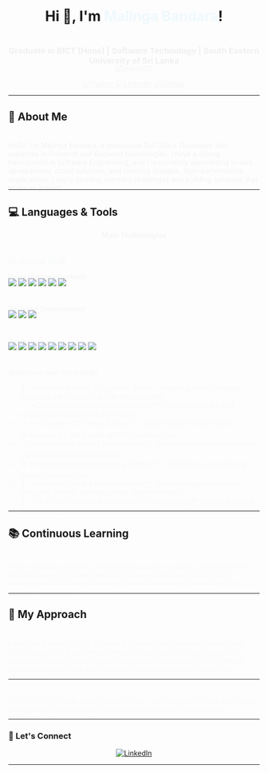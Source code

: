 <h1 align="center">
  Hi 👋, I'm <span style="color: #00bfff; animation: fadeIn 1.5s ease-out;">Malinga Bandara</span>!
</h1>

<h3 align="center" style="animation: fadeInUp 1.5s ease-out;">
  Graduate in BICT (Hons) | Software Technology | South Eastern University of Sri Lanka
</h3>

<p align="center" style="animation: fadeIn 2s ease-out;">
  <img src="https://komarev.com/ghpvc/?username=zukoo52&label=Profile%20views&color=0e75b6&style=flat" alt="zukoo52" />
</p>

<p align="center" style="animation: fadeIn 2.5s ease-out;">
  <a href="https://twitter.com/"><img src="https://img.shields.io/twitter/follow/?logo=twitter&style=for-the-badge" alt="Twitter" /></a>
  <a href="https://www.linkedin.com/in/malinga-bandara-670095145/"><img src="https://img.shields.io/badge/LinkedIn-0e76a8?style=for-the-badge&logo=linkedin" alt="LinkedIn" /></a>
  <a href="https://github.com/zukoo52"><img src="https://img.shields.io/badge/GitHub-0d1117?style=for-the-badge&logo=github" alt="GitHub" /></a>
</p>

---

## 🚀 About Me

<p style="animation: fadeInUp 2s ease-out;">
  Hello! I'm Malinga Bandara, a passionate Full-Stack Developer with expertise in Frontend and Backend technologies. I have a strong background in Software Engineering, and I'm currently specializing in web development, cloud solutions, and creating scalable, high-performance applications. I enjoy tackling complex challenges and building solutions that make an impact.
</p>

---

## 💻 Languages & Tools

<p align="center" style="animation: fadeIn 2.5s ease-out;">
  <strong>Main Technologies</strong>
</p>

<p align="left" style="animation: fadeInUp 2.5s ease-out;">
  <img src="https://img.shields.io/badge/-Node.js-8cc84b?style=flat&logo=node.js&logoColor=white" />
  <img src="https://img.shields.io/badge/-React.js-61DAFB?style=flat&logo=react&logoColor=black" />
  <img src="https://img.shields.io/badge/-Docker-2496ED?style=flat&logo=docker&logoColor=white" />
  <img src="https://img.shields.io/badge/-JavaScript-F7DF1E?style=flat&logo=javascript&logoColor=black" />
  <img src="https://img.shields.io/badge/-MySQL-F29111?style=flat&logo=mysql&logoColor=white" />
  <img src="https://img.shields.io/badge/-Firebase-FFCA28?style=flat&logo=firebase&logoColor=black" />
</p>

<p align="left" style="animation: fadeInUp 3s ease-out;">
  <strong>Frontend Development</strong>
</p>

<p align="left">
  <img src="https://img.shields.io/badge/-Nuxt.js-00C58E?style=flat&logo=nuxt.js&logoColor=white" />
  <img src="https://img.shields.io/badge/-Vue.js-4FC08D?style=flat&logo=vue.js&logoColor=white" />
  <img src="https://img.shields.io/badge/-React-61DAFB?style=flat&logo=react&logoColor=black" />
  <img src="https://img.shields.io/badge/-SCSS-CC6699?style=flat&logo=sass&logoColor=white" />
  <img src="https://img.shields.io/badge/-Bootstrap-563D7C?style=flat&logo=bootstrap&logoColor=white" />
  <img src="https://img.shields.io/badge/-HTML/CSS/JS-E34F26?style=flat&logo=html5&logoColor=white" />
</p>

<p align="left" style="animation: fadeInUp 3.5s ease-out;">
  <strong>Backend Development</strong>
</p>

<p align="left">
  <img src="https://img.shields.io/badge/-Laravel-FF2D20?style=flat&logo=laravel&logoColor=white" />
  <img src="https://img.shields.io/badge/-MySQL-F29111?style=flat&logo=mysql&logoColor=white" />
  <img src="https://img.shields.io/badge/-MongoDB-47A248?style=flat&logo=mongodb&logoColor=white" />
</p>

<p align="left" style="animation: fadeInUp 4s ease-out;">
  <strong>Tools</strong>
</p>

<p align="left">
  <img src="https://img.shields.io/badge/-Git-171717?style=flat&logo=git&logoColor=white" />
  <img src="https://img.shields.io/badge/-GitHub-171717?style=flat&logo=github&logoColor=white" />
  <img src="https://img.shields.io/badge/-Docker-2496ED?style=flat&logo=docker&logoColor=white" />
  <img src="https://img.shields.io/badge/-VSCode-007ACC?style=flat&logo=visualstudiocode&logoColor=white" />
  <img src="https://img.shields.io/badge/-Postman-FF6C37?style=flat&logo=postman&logoColor=white" />
  <img src="https://img.shields.io/badge/-Figma-F24E1E?style=flat&logo=figma&logoColor=white" />
  <img src="https://img.shields.io/badge/-Wordpress-21759B?style=flat&logo=wordpress&logoColor=white" />
  <img src="https://img.shields.io/badge/-Fedora_Linux-2941B3?style=flat&logo=fedora&logoColor=white" />
  <img src="https://img.shields.io/badge/-Jira-0052CC?style=flat&logo=jira&logoColor=white" />
</p>

<p align="left" style="animation: fadeInUp 4.5s ease-out;">
  <strong>Additional Non-Tech Skills</strong>
</p>

<ul style="animation: fadeInUp 5s ease-out;">
  <li>🧠 **Problem-Solving & Cognitive Skills**: Breaking down complex problems into structured, efficient solutions.</li>
  <li>💡 **Decision-Making Under Constraints**: Prioritizing tasks and optimizing development workflows.</li>
  <li>🔍 **Cognitive Efficiency & Focus**: Applying psychology-based techniques for deep work and high productivity.</li>
  <li>🗂️ **Software & Project Management**: Structuring development tasks for efficiency and collaboration.</li>
  <li>🛠️ **Code Review & Debugging Mindset**: Identifying and resolving issues systematically.</li>
  <li>🔄 **Version Control & Documentation**: Maintaining project clarity using Git, GitHub, and structured documentation.</li>
  <li>🤖 **AI-Driven Content & Automation**: Leveraging AI tools to enhance productivity and automate repetitive tasks.</li>
</ul>

---

## 📚 Continuous Learning

<p style="animation: fadeInUp 6s ease-out;">
  I’m a strong advocate for lifelong learning and am always up-to-date with the latest trends in cloud computing, AI integration, and mobile app development. Currently, I’m diving deeper into Node.js and React.js to broaden my skill set.
</p>

---

## 🌟 My Approach

<p style="animation: fadeInUp 6.5s ease-out;">
  I focus on building highly optimized, scalable, and intuitive systems that deliver exceptional user experiences. My approach to development is influenced by my interest in psychology and cognitive efficiency, which helps me stay focused and make well-informed decisions even under constraints.
</p>

---

<p style="animation: fadeInUp 7s ease-out;">
  When I’m not coding, I enjoy weightlifting, exploring psychology and human development, and brainstorming innovative solutions to real-world problems.
</p>

---

### 🚀 Let's Connect

<p align="center">
  <a href="https://www.linkedin.com/in/malinga-bandara-670095145/">
    <img src="https://img.shields.io/badge/-LinkedIn-0e76a8?style=flat&logo=linkedin&logoColor=white" alt="LinkedIn"/>
  </a>
</p>

---

<style>
  @keyframes fadeIn {
    0% {
      opacity: 0;
    }
    100% {
      opacity: 1;
    }
  }

  @keyframes fadeInUp {
    0% {
      opacity: 0;
      transform: translateY(20px);
    }
    100% {
      opacity: 1;
      transform: translateY(0);
    }
  }

  @keyframes fadeInD
